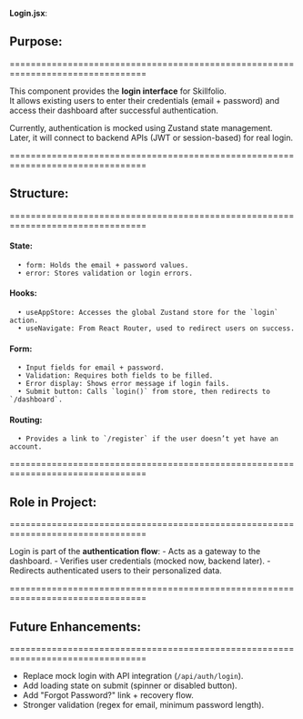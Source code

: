 **Login.jsx**:

  ## Purpose:
  ================================================================================

  This component provides the **login interface** for Skillfolio.  
  It allows existing users to enter their credentials (email + password) and 
  access their dashboard after successful authentication.  

  Currently, authentication is mocked using Zustand state management.  
  Later, it will connect to backend APIs (JWT or session-based) for real login.  

  ================================================================================

  ## Structure:
  ================================================================================

  #### State:
      • form: Holds the email + password values.
      • error: Stores validation or login errors.
  
  #### Hooks:
      • useAppStore: Accesses the global Zustand store for the `login` action.
      • useNavigate: From React Router, used to redirect users on success.

  #### Form:
      • Input fields for email + password.
      • Validation: Requires both fields to be filled.
      • Error display: Shows error message if login fails.
      • Submit button: Calls `login()` from store, then redirects to `/dashboard`.

  #### Routing:
      • Provides a link to `/register` if the user doesn’t yet have an account.

  ================================================================================

  ## Role in Project:
  ================================================================================

  Login is part of the **authentication flow**:
    - Acts as a gateway to the dashboard.
    - Verifies user credentials (mocked now, backend later).
    - Redirects authenticated users to their personalized data.

  ================================================================================

  ## Future Enhancements:
  ================================================================================

  - Replace mock login with API integration (`/api/auth/login`).
  - Add loading state on submit (spinner or disabled button).
  - Add "Forgot Password?" link + recovery flow.
  - Stronger validation (regex for email, minimum password length).